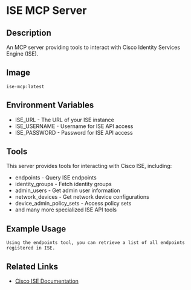 # ISE MCP Server

## Description
An MCP server providing tools to interact with Cisco Identity Services Engine (ISE).

## Image
```
ise-mcp:latest
```

## Environment Variables
- ISE_URL - The URL of your ISE instance
- ISE_USERNAME - Username for ISE API access
- ISE_PASSWORD - Password for ISE API access

## Tools
This server provides tools for interacting with Cisco ISE, including:

- endpoints - Query ISE endpoints
- identity_groups - Fetch identity groups
- admin_users - Get admin user information
- network_devices - Get network device configurations
- device_admin_policy_sets - Access policy sets
- and many more specialized ISE API tools

## Example Usage
```
Using the endpoints tool, you can retrieve a list of all endpoints registered in ISE.
```

## Related Links
- [Cisco ISE Documentation](https://www.cisco.com/c/en/us/products/security/identity-services-engine/index.html)
